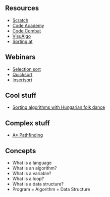 
## Resources
* [Scratch](https://scratch.mit.edu)
* [Code Academy](https://www.codecademy.com)
* [Code Combat](https://codecombat.com/)
* [VisuAlgo](http://visualgo.net/)
* [Sorting.at](http://sorting.at/)

## Webinars
* [Selection sort](https://www.youtube.com/watch?v=f8hXR_Hvybo)
* [Quicksort](https://www.youtube.com/watch?v=aQiWF4E8flQ)
* [Insertsort](https://www.youtube.com/watch?v=DFG-XuyPYUQ)

## Cool stuff
* [Sorting algorithms with Hungarian folk dance](https://www.youtube.com/watch?v=ywWBy6J5gz8&list=RDywWBy6J5gz8#t=46)

## Complex stuff
* [A* Pathfinding](https://www.youtube.com/watch?v=19h1g22hby8)


## Concepts
* What is a language
* What is an algorithm?
* What is a variable?
* What is a loop?
* What is a data structure?
* Program = Algorithm + Data Structure


